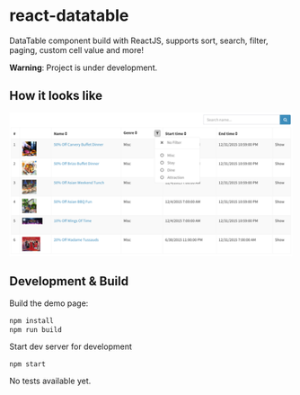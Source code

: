 # react-datatable
DataTable component build with ReactJS, supports sort, search, filter, paging, custom cell value and more!

**Warning**: Project is under development.

## How it looks like
<img src="screenshot.png"/>

## Development & Build
Build the demo page:

    npm install
    npm run build

Start dev server for development

    npm start

No tests available yet.

